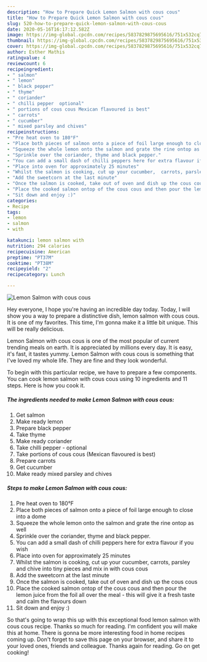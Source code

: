 ```yaml
---
description: "How to Prepare Quick Lemon Salmon with cous cous"
title: "How to Prepare Quick Lemon Salmon with cous cous"
slug: 520-how-to-prepare-quick-lemon-salmon-with-cous-cous
date: 2020-05-16T16:17:12.582Z
image: https://img-global.cpcdn.com/recipes/5837829875695616/751x532cq70/lemon-salmon-with-cous-cous-recipe-main-photo.jpg
thumbnail: https://img-global.cpcdn.com/recipes/5837829875695616/751x532cq70/lemon-salmon-with-cous-cous-recipe-main-photo.jpg
cover: https://img-global.cpcdn.com/recipes/5837829875695616/751x532cq70/lemon-salmon-with-cous-cous-recipe-main-photo.jpg
author: Esther Mathis
ratingvalue: 4
reviewcount: 6
recipeingredient:
- " salmon"
- " lemon"
- " black pepper"
- " thyme"
- " coriander"
- " chilli pepper  optional"
- " portions of cous cous Mexican flavoured is best"
- " carrots"
- " cucumber"
- " mixed parsley and chives"
recipeinstructions:
- "Pre heat oven to 180°F"
- "Place both pieces of salmon onto a piece of foil large enough to close into a dome"
- "Squeeze the whole lemon onto the salmon and grate the rine ontop as well"
- "Sprinkle over the coriander, thyme and black pepper."
- "You can add a small dash of chilli peppers here for extra flavour if you wish"
- "Place into oven for approximately 25 minutes"
- "Whilst the salmon is cooking, cut up your cucumber,  carrots, parsley and chive into tiny pieces and mix in with cous cous"
- "Add the sweetcorn at the last minute"
- "Once the salmon is cooked, take out of oven and dish up the cous cous"
- "Place the cooked salmon ontop of the cous cous and then pour the lemon juice from the foil all over the meal - this will give it a fresh taste and calm the flavours down"
- "Sit down and enjoy :)"
categories:
- Recipe
tags:
- lemon
- salmon
- with

katakunci: lemon salmon with 
nutrition: 294 calories
recipecuisine: American
preptime: "PT37M"
cooktime: "PT38M"
recipeyield: "2"
recipecategory: Lunch

---
```



![Lemon Salmon with cous cous](https://img-global.cpcdn.com/recipes/5837829875695616/751x532cq70/lemon-salmon-with-cous-cous-recipe-main-photo.jpg)

Hey everyone, I hope you're having an incredible day today. Today, I will show you a way to prepare a distinctive dish, lemon salmon with cous cous. It is one of my favorites. This time, I'm gonna make it a little bit unique. This will be really delicious.



Lemon Salmon with cous cous is one of the most popular of current trending meals on earth. It is appreciated by millions every day. It is easy, it's fast, it tastes yummy. Lemon Salmon with cous cous is something that I've loved my whole life. They are fine and they look wonderful.


To begin with this particular recipe, we have to prepare a few components. You can cook lemon salmon with cous cous using 10 ingredients and 11 steps. Here is how you cook it.

<!--inarticleads1-->

##### The ingredients needed to make Lemon Salmon with cous cous:

1. Get  salmon
1. Make ready  lemon
1. Prepare  black pepper
1. Take  thyme
1. Make ready  coriander
1. Take  chilli pepper - optional
1. Take  portions of cous cous (Mexican flavoured is best)
1. Prepare  carrots
1. Get  cucumber
1. Make ready  mixed parsley and chives




<!--inarticleads2-->

##### Steps to make Lemon Salmon with cous cous:

1. Pre heat oven to 180°F
1. Place both pieces of salmon onto a piece of foil large enough to close into a dome
1. Squeeze the whole lemon onto the salmon and grate the rine ontop as well
1. Sprinkle over the coriander, thyme and black pepper.
1. You can add a small dash of chilli peppers here for extra flavour if you wish
1. Place into oven for approximately 25 minutes
1. Whilst the salmon is cooking, cut up your cucumber,  carrots, parsley and chive into tiny pieces and mix in with cous cous
1. Add the sweetcorn at the last minute
1. Once the salmon is cooked, take out of oven and dish up the cous cous
1. Place the cooked salmon ontop of the cous cous and then pour the lemon juice from the foil all over the meal - this will give it a fresh taste and calm the flavours down
1. Sit down and enjoy :)




So that's going to wrap this up with this exceptional food lemon salmon with cous cous recipe. Thanks so much for reading. I'm confident you will make this at home. There is gonna be more interesting food in home recipes coming up. Don't forget to save this page on your browser, and share it to your loved ones, friends and colleague. Thanks again for reading. Go on get cooking!
